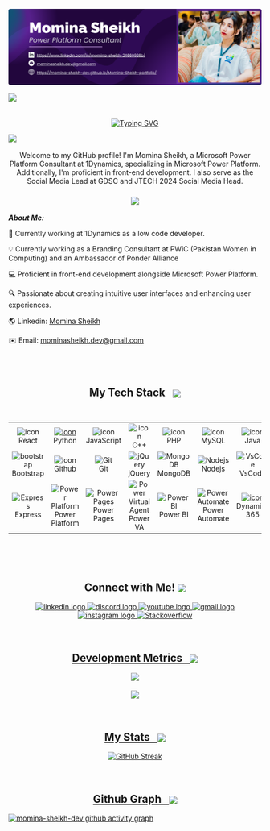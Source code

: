 ![logo](https://github.com/momina-sheikh-dev/momina-sheikh-dev/blob/main/Cover3.png)

<img src="https://user-images.githubusercontent.com/73097560/115834477-dbab4500-a447-11eb-908a-139a6edaec5c.gif">

<p align="center">
  <a href="https://git.io/typing-svg">
      <br>
    <img src="https://readme-typing-svg.herokuapp.com?font=Fira+Code&pause=1000&color=9370DB&center=do%C4%9Fru&vCenter=do%C4%9Fru&repeat=do%C4%9Fru&width=800&height=35&lines=Hey,+This+is+Momina+Sheikh.+A+Microsoft+Power+Platform+Consultant!" alt="Typing SVG" />
  </a>
</p>
<img src="https://user-images.githubusercontent.com/73097560/115834477-dbab4500-a447-11eb-908a-139a6edaec5c.gif">

<p align='center'>
Welcome to my GitHub profile! I'm Momina Sheikh, a Microsoft Power Platform Consultant at 1Dynamics, specializing in Microsoft Power Platform. Additionally, I'm proficient in front-end development. I also serve as the Social Media Lead at GDSC and JTECH 2024 Social Media Head.

</p>

###

<div align="center">
  <img height="120" src="https://raw.githubusercontent.com/Sutil/Sutil/2b2fad3bf54522bb30c8c170591fc68ff51b69e6/github-contribution-grid-snake2.svg"  />
</div>

<em><b>About Me:</b></em>

💼 Currently working at 1Dynamics as a low code developer.

💡  Currently working as a Branding Consultant at PWiC (Pakistan Women in Computing) and an Ambassador of Ponder Alliance 

💻 Proficient in front-end development alongside Microsoft Power Platform.

🔍 Passionate about creating intuitive user interfaces and enhancing user experiences.


🌎 Linkedin: <a href="https://www.linkedin.com/in/momina-sheikh-24660926b/" target="_blank">Momina Sheikh</a>

✉️ Email: mominasheikh.dev@gmail.com



</br>
</br>


<h2 align="center">My Tech Stack &nbsp  <img align="center" height="100" src="https://user-images.githubusercontent.com/74038190/219923809-b86dc415-a0c2-4a38-bc88-ad6cf06395a8.gif"  /></h2>

<table>
<div style="display: flex; align-items: flex-start; align: center">
<table align="center">
  <tr>
    <td align="center" width="96">
        <img src="https://techstack-generator.vercel.app/react-icon.svg" alt="icon" width="60" height="60" />
      <br>React
    </td>
    <td align="center" width="96">
      <a href="https://www.python.org/">
        <img src="https://techstack-generator.vercel.app/python-icon.svg" alt="icon" width="60" height="60" />
      </a>
      <br>Python
    </td>
    <td align="center" width="96">
        <img src="https://techstack-generator.vercel.app/js-icon.svg" alt="icon" width="60" height="60" />
      <br>JavaScript
    </td>
    <td align="center" width="96">
        <img src="https://techstack-generator.vercel.app/cpp-icon.svg" alt="icon" width="60" height="60" />
      <br>C++
    </td>
    <td align="center" width="96">
        <img src="https://cdn.jsdelivr.net/gh/devicons/devicon/icons/php/php-original.svg" alt="icon" width="60" height="60" />
      <br>PHP
    </td>
    <td align="center" width="96">
        <img src="https://techstack-generator.vercel.app/mysql-icon.svg" alt="icon" width="60" height="60" />
      <br>MySQL
    </td>
    <td align="center" width="96">
        <img src="https://techstack-generator.vercel.app/java-icon.svg" alt="icon" width="60" height="60" />
      <br>Java
    </td>
    <td align="center" width="96">
         <img src="https://skillicons.dev/icons?i=html" width="60" height="60" alt="HTML5" />
      <br>HTML5
    </td>
    <td align="center" width="96">
      <img src="https://skillicons.dev/icons?i=css" width="60" height="60" alt="css" />
      <br>CSS
    </td>
  </tr>
  <tr>
  <td align="center" width="96">
        <img src="https://skillicons.dev/icons?i=bootstrap" width="60" height="60" alt="bootstrap" />
      <br>Bootstrap
    <td align="center" width="96">
        <img src="https://techstack-generator.vercel.app/github-icon.svg" alt="icon" width="60" height="60" />
      <br>Github
    </td>
    <td align="center" width="96"> 
        <img src="https://user-images.githubusercontent.com/25181517/192108372-f71d70ac-7ae6-4c0d-8395-51d8870c2ef0.png" width="60" height="60" alt="Git" />
      <br>Git
    </td>
    <td align="center"  width="96">
       <img src="https://skillicons.dev/icons?i=jquery"width="60" height="60" alt="jQuery" />
      <br>jQuery
    </td>
    <td align="center"  width="96">
         <img src="https://skillicons.dev/icons?i=mongodb" width="60" height="60" alt="MongoDB" />
      <br>MongoDB
    </td>
    <td align="center" width="96">
        <img src="https://skillicons.dev/icons?i=nodejs" width="60" height="60" alt="Nodejs" />
      <br>Nodejs
    </td>
    <td align="center"  width="96">
         <img src="https://skillicons.dev/icons?i=vscode" width="60" height="60" alt="VsCode" />
      <br>VsCode
    </td>
    <td align="center" width="96">
        <img src="https://cdn.jsdelivr.net/gh/devicons/devicon/icons/flutter/flutter-original.svg" width="60" height="60" alt="Flutter" />
      <br>Flutter
    </td>
    <td align="center" width="96">
        <img src="https://cdn3d.iconscout.com/3d/free/thumb/free-dart-9294871-7578014.png?f=webp"width="60" height="60" alt="Dart" />
      <br>Dart
    </td>
  </tr>
 <tr>
      <td align="center" width="96">
        <img src="https://techstack-generator.vercel.app/prettier-icon.svg" width="60" height="60" alt="Express" />
      <br>Express
    </td>
        <td align="center" width="96">
        <img src="https://seekvectors.com/files/download/microsoft%20office%20powerapp-01.png" width="60" height="60" alt="Power Platform" />
      <br>Power Platform
      </td>
      </td>
    <td align="center" width="96">
        <img src="https://waypathconsulting.com/wp-content/uploads/2024/01/powerPages.png" width="60" height="60" alt="Power Pages" />
      <br>Power Pages
    </td>
            <td align="center" width="96">
        <img src="https://static-00.iconduck.com/assets.00/power-virtual-agents-colored-icon-2048x1957-d1kff0zn.png" width="60" height="60" alt="Power Virtual Agent" />
      <br>Power VA
    </td>
              <td align="center" width="96">
        <img src="https://seeklogo.com/images/P/power-bi-icon-logo-E1B451ED39-seeklogo.com.png" width="60" height="60" alt="Power BI" />
      <br>Power BI
    </td>
              <td align="center" width="96">
        <img src="https://upload.wikimedia.org/wikipedia/commons/thumb/4/4d/Microsoft_Power_Automate.svg/2048px-Microsoft_Power_Automate.svg.png" width="60" height="60" alt="Power Automate" />
      <br>Power Automate
  <td align="center" width="96">
      <a href="#macropower-tech">
        <img src="https://cdn.prod.website-files.com/6569b474d6018f8bee226c62/65c4c223830da32f716e35e6_Dynamics365-logo.png" alt="icon" width="60" height="60" />
      </a>
      <br>Dynamics 365
    </td>
              <td align="center" width="96">
        <img src="https://prakashinfotech.com/wp-content/uploads/2023/08/ai-builder-logo.png" width="60" height="60" alt="AI Builder" />
      <br>AI Builder
    </td>
  
 </tr>
</table>
<br><br>
</table>


</br>


<h2 align="center">Connect with Me! <img align="center" height="100" src="https://nearme.gtpl.net/VendorpageTheme/Enterprise/EThemeForGTPLCabel/images/loader.gif"  /></h2>

<div align="center">
  <a href="https://www.linkedin.com/in/momina-sheikh-24660926b/" target="_blank">
    <img src="https://raw.githubusercontent.com/maurodesouza/profile-readme-generator/master/src/assets/icons/social/linkedin/default.svg" width="52" height="40" alt="linkedin logo" target="_blank"/>
  </a>
  <a href="https://www.discordapp.com/users/1140956713709731921" target="_blank">
    <img src="https://raw.githubusercontent.com/maurodesouza/profile-readme-generator/master/src/assets/icons/social/discord/default.svg" width="52" height="40" alt="discord logo" target="_blank" />
  </a>
  <a href="https://youtube.com/@MominaaSheikh?si=vtXtMW96tBzVMCYP" target="_blank">
    <img src="https://raw.githubusercontent.com/maurodesouza/profile-readme-generator/master/src/assets/icons/social/youtube/default.svg" width="52" height="40" alt="youtube logo"  target="_blank"/>
  </a>
  <a href="mailto:mominasheikh.dev@gmail.com" target="_blank">
  <img src="https://raw.githubusercontent.com/maurodesouza/profile-readme-generator/master/src/assets/icons/social/gmail/default.svg" width="52" height="40" alt="gmail logo" target="_blank"/>
  </a>
  <a href="https://www.instagram.com/mominasheikh_here?igsh=a3JoazQ3cTRpNWhp" target="_blank">
    <img src="https://raw.githubusercontent.com/maurodesouza/profile-readme-generator/master/src/assets/icons/social/instagram/default.svg" width="52" height="40" alt="instagram logo" target="_blank" />
  </a>
  <a href="https://stackoverflow.com/users/24058795/momina-sheikh" target="_blank">
  <img src="https://upload.wikimedia.org/wikipedia/commons/thumb/e/ef/Stack_Overflow_icon.svg/768px-Stack_Overflow_icon.svg.png" height="45" alt="Stackoverflow" target="_blank" />
  </a>
  <a href="https://medium.com/@your-medium-username" target="_blank">
    <i class="fa-brands fa-medium"></i>
  </a>
  <a href="https://www.reddit.com/user/your-reddit-username/" target="_blank">
    <i class="fa-brands fa-reddit"></i>
</div>



</br>
</br>

<h2 align="center">Development Metrics &nbsp <img align="center" height="76" src="https://i.pinimg.com/originals/f9/e5/30/f9e530a26254aba5c1ce4469d6ceba43.gif"  /></h2>
<!-- GitHub Stats -->
<div align="center">
    
 ![](https://github-readme-stats.vercel.app/api?username=momina-sheikh-dev&theme=dracula&hide_border=false&include_all_commits=false&count_private=false)<br/>

<!--![](https://github-readme-stats.vercel.app/api/top-langs/?username=momina-sheikh-dev&layout=compact&langs_count=5&card_width=320&theme=dracula&hide_border=false)<br/>-->
<img  align="center"  src="https://github-readme-stats.anuraghazra1.vercel.app/api/top-langs/?username=momina-sheikh-dev&theme=dracula&hide_border=false&no-bg=true&no-frame=true&langs_count=10"/>

</div>
<br>
<br>


<h2 align="center">My Stats &nbsp <img align="center" height="60" src="https://media3.giphy.com/media/JGmjLpmTPS5QmgLFAM/200w.gif?cid=6c09b952diq04qijhug95rdyexgw7zmola6gzeosi47jb7bp&ep=v1_gifs_search&rid=200w.gif&ct=s"  /> </h2>



<div align="center">
    <img src="https://github-readme-streak-stats.herokuapp.com/?user=momina-sheikh-dev&theme=dracula&hide_border=false" alt="GitHub Streak" />
</div>

<br>
<br>
<h2 align="center">Github Graph &nbsp <img align="center" height="50" src="https://media3.giphy.com/media/ZjtF698DrjHGcntUCB/giphy.gif"  /> </h2>

[![momina-sheikh-dev github activity graph](https://github-readme-activity-graph.vercel.app/graph?username=momina-sheikh-dev&theme=github-compact	)](https://github.com/momina-sheikh-dev/github-readme-activity-graph)

###
